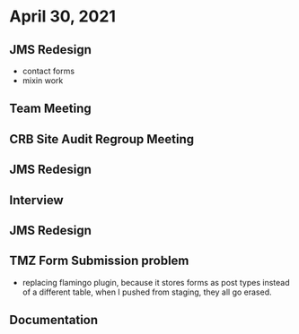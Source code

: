 # April 30, 2021

## JMS Redesign
- contact forms
- mixin work

## Team Meeting

## CRB Site Audit Regroup Meeting

## JMS Redesign

## Interview

## JMS Redesign

## TMZ Form Submission problem
- replacing flamingo plugin, because it stores forms as post types instead of a different table, when I pushed from staging, they all go erased. 

## Documentation